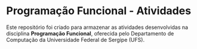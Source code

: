 # Programação Funcional - Atividades

Este repositório foi criado para armazenar as atividades desenvolvidas na disciplina **Programação Funcional**, oferecida pelo Departamento de Computação da Universidade Federal de Sergipe (UFS).